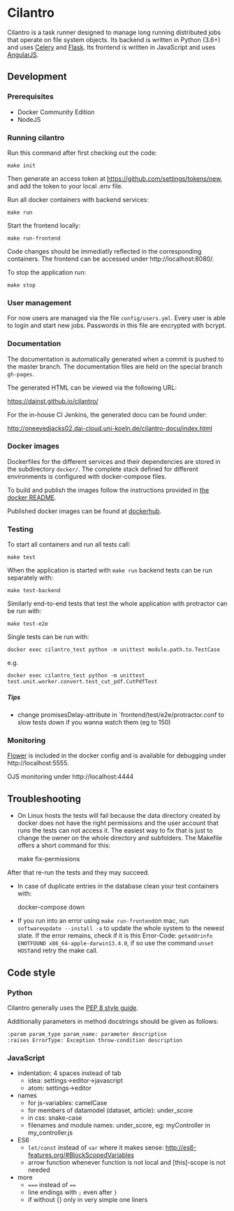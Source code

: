 # Cilantro

Cilantro is a task runner designed to manage long running distributed jobs that
operate on file system objects. Its backend is written in Python (3.6+) and uses
[Celery](http://docs.celeryproject.org/) and [Flask](http://flask.pocoo.org/).
Its frontend is written in JavaScript and uses
[AngularJS](https://angularjs.org/).

## Development

### Prerequisites

* Docker Community Edition
* NodeJS

### Running cilantro

Run this command after first checking out the code:

    make init

Then generate an access token at https://github.com/settings/tokens/new, and add the token to your local .env file.

Run all docker containers with backend services:

    make run

Start the frontend locally:

    make run-frontend

Code changes should be immediatly reflected in the corresponding containers.
The frontend can be accessed under http://localhost:8080/.

To stop the application run:

    make stop

### User management

For now users are managed via the file `config/users.yml`. Every user is able to
login and start new jobs. Passwords in this file are encrypted with bcrypt.

### Documentation

The documentation is automatically generated when a commit is pushed to the
master branch.
The documentation files are held on the special branch `gh-pages`.

The generated HTML can be viewed via the following URL:

https://dainst.github.io/cilantro/

For the in-house CI Jenkins, the generated docu can be found under:

http://oneeyedjacks02.dai-cloud.uni-koeln.de/cilantro-docu/index.html

### Docker images

Dockerfiles for the different services and their dependencies are stored in
the subdirectory `docker/`. The complete stack defined for different
environments is configured with docker-compose files.

To build and publish the images follow the instructions provided in
[the docker README](docker/README.md).

Published docker images can be found at
[dockerhub](https://hub.docker.com/u/dainst/).

### Testing

To start all containers and run all tests call:

    make test

When the application is started with `make run` backend tests can be run
separately with:

    make test-backend

Similarly end-to-end tests that test the whole application with protractor can
be run with:

    make test-e2e
    
Single tests can be run with:

    docker exec cilantro_test python -m unittest module.path.to.TestCase

e.g.

    docker exec cilantro_test python -m unittest test.unit.worker.convert.test_cut_pdf.CutPdfTest

##### Tips

* change promisesDelay-attribute in `frontend/test/e2e/protractor.conf
  to slow tests down if you wanna watch them (eg to 150)

### Monitoring

[Flower](https://flower.readthedocs.io/) is included in the docker config and
is available for debugging under http://localhost:5555.

OJS monitoring under http://localhost:4444

## Troubleshooting

* On Linux hosts the tests will fail because the data directory created by
docker does not have the right permissions and the user account that runs the
tests can not access it. The easiest way to fix that is just to change the owner
on the whole directory and subfolders. The Makefile offers a short command for
this:

    make fix-permissions

After that re-run the tests and they may succeed.

* In case of duplicate entries in the database clean your test containers with:

    docker-compose down
    
* If you run into an error using `make run-frontend`on mac, run `softwareupdate --install -a` to update the whole system to the newest state. If the error remains, check if it is this Error-Code: `getaddrinfo ENOTFOUND x86_64-apple-darwin13.4.0`, if so use the command `unset HOST`and retry the make call.

## Code style

### Python

Cilantro generally uses the
[PEP 8 style guide](https://www.python.org/dev/peps/pep-0008/).

Additionally parameters in method docstrings should be given as follows:

    :param param_type param_name: parameter description
    :raises ErrorType: Exception throw-condition description

### JavaScript

- indentation: 4 spaces instead of tab
    - idea: settings->editor->javascript
    - atom: settings->editor
- names
    - for js-variables: camelCase
    - for members of datamodel (dataset, article): under_score
    - in css: snake-case
    - filenames and module names: under_score,
      eg: myController in my_controller.js
- ES6
    - `let/const` instead of `var` where it makes sense:
      http://es6-features.org/#BlockScopedVariables
    - arrow function whenever function is not local and [this]-scope is not
      needed
- more    
    - `===` instead of `==`
    - line endings with `;` even after `}`
    - if without {} only in very simple one liners
